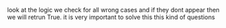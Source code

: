 look at the logic we check for all wrong cases and if they dont appear then we will retrun True.
it is very important to solve this this kind of questions